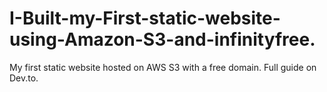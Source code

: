 # I-Built-my-First-static-website-using-Amazon-S3-and-infinityfree.
My first static website hosted on AWS S3 with a free domain. Full guide on Dev.to.
